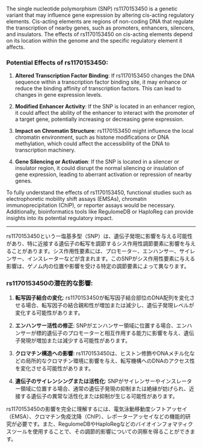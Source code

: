 The single nucleotide polymorphism (SNP) rs1170153450 is a genetic variant that may influence gene expression by altering cis-acting regulatory elements. Cis-acting elements are regions of non-coding DNA that regulate the transcription of nearby genes, such as promoters, enhancers, silencers, and insulators. The effects of rs1170153450 on cis-acting elements depend on its location within the genome and the specific regulatory element it affects.

### Potential Effects of rs1170153450:
1. **Altered Transcription Factor Binding**: If rs1170153450 changes the DNA sequence within a transcription factor binding site, it may enhance or reduce the binding affinity of transcription factors. This can lead to changes in gene expression levels.
   
2. **Modified Enhancer Activity**: If the SNP is located in an enhancer region, it could affect the ability of the enhancer to interact with the promoter of a target gene, potentially increasing or decreasing gene expression.

3. **Impact on Chromatin Structure**: rs1170153450 might influence the local chromatin environment, such as histone modifications or DNA methylation, which could affect the accessibility of the DNA to transcription machinery.

4. **Gene Silencing or Activation**: If the SNP is located in a silencer or insulator region, it could disrupt the normal silencing or insulation of gene expression, leading to aberrant activation or repression of nearby genes.

To fully understand the effects of rs1170153450, functional studies such as electrophoretic mobility shift assays (EMSAs), chromatin immunoprecipitation (ChIP), or reporter assays would be necessary. Additionally, bioinformatics tools like RegulomeDB or HaploReg can provide insights into its potential regulatory impact.

---

rs1170153450という一塩基多型（SNP）は、遺伝子発現に影響を与える可能性があり、特に近接する遺伝子の転写を調節するシス作用性調節要素に影響を与えることがあります。シス作用性要素には、プロモーター、エンハンサー、サイレンサー、インスレーターなどが含まれます。このSNPがシス作用性要素に与える影響は、ゲノム内の位置や影響を受ける特定の調節要素によって異なります。

### rs1170153450の潜在的な影響:
1. **転写因子結合の変化**: rs1170153450が転写因子結合部位のDNA配列を変化させる場合、転写因子の結合親和性が増加または減少し、遺伝子発現レベルが変化する可能性があります。
   
2. **エンハンサー活性の修正**: SNPがエンハンサー領域に位置する場合、エンハンサーが標的遺伝子のプロモーターと相互作用する能力に影響を与え、遺伝子発現が増加または減少する可能性があります。

3. **クロマチン構造への影響**: rs1170153450は、ヒストン修飾やDNAメチル化などの局所的なクロマチン環境に影響を与え、転写機構へのDNAのアクセス性を変化させる可能性があります。

4. **遺伝子のサイレンシングまたは活性化**: SNPがサイレンサーやインスレーター領域に位置する場合、通常の遺伝子発現の抑制または絶縁が妨げられ、近接する遺伝子の異常な活性化または抑制が生じる可能性があります。

rs1170153450の影響を完全に理解するには、電気泳動移動度シフトアッセイ（EMSA）、クロマチン免疫沈降（ChIP）、レポーターアッセイなどの機能的研究が必要です。また、RegulomeDBやHaploRegなどのバイオインフォマティクスツールを使用することで、その調節的影響についての洞察を得ることができます。